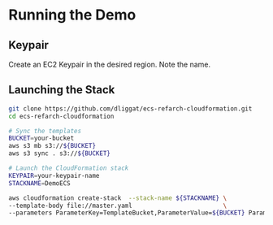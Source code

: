 # Running the Demo

## Keypair
Create an EC2 Keypair in the desired region. Note the name.

## Launching the Stack

```bash
git clone https://github.com/dliggat/ecs-refarch-cloudformation.git
cd ecs-refarch-cloudformation

# Sync the templates
BUCKET=your-bucket
aws s3 mb s3://${BUCKET}
aws s3 sync . s3://${BUCKET}

# Launch the CloudFormation stack
KEYPAIR=your-keypair-name
STACKNAME=DemoECS

aws cloudformation create-stack  --stack-name ${STACKNAME} \
--template-body file://master.yaml                         \
--parameters ParameterKey=TemplateBucket,ParameterValue=${BUCKET} ParameterKey=KeyName,ParameterValue=${KEYPAIR}

```

